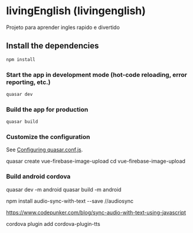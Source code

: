 # livingEnglish (livingenglish)

Projeto para aprender ingles rapido e divertido

## Install the dependencies
```bash
npm install
```

### Start the app in development mode (hot-code reloading, error reporting, etc.)
```bash
quasar dev
```


### Build the app for production
```bash
quasar build
```

### Customize the configuration
See [Configuring quasar.conf.js](https://quasar.dev/quasar-cli/quasar-conf-js).

quasar create vue-firebase-image-upload
cd vue-firebase-image-upload

### Build android cordova
quasar dev -m android
quasar build -m android

npm install audio-sync-with-text --save //audiosync 

https://www.codepunker.com/blog/sync-audio-with-text-using-javascript

cordova plugin add cordova-plugin-tts